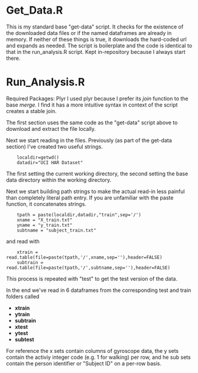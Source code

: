 Get_Data.R
===================
This is my standard base "get-data" script. It checks for the existence of the downloaded data files or if the named dataframes are already in memory. If neither of these things is true, it downloads the hard-coded url and expands as needed. The script is boilerplate and the code is identical to that in the run_analysis.R script. Kept in-repository because I always start there.

Run_Analysis.R
===================
Required Packages: Plyr
I used plyr because I prefer its *join* function to the base *merge*. I find it has a more intuitive syntax in context of the script creates a stable join.

The first section uses the same code as the "get-data" script above to download and extract the file locally.

Next we start reading in the files.
Previously (as part of the get-data section) I've created two useful strings.
```{r}
    localdir=getwd()
    datadir="UCI HAR Dataset"
```
The first setting the current working directory, the second setting the base data directory within the working directory.

Next we start building path strings to make the actual read-in less painful than completely literal path entry. If you are unfamiliar with the paste function, it concatenates strings.
```{r}
    tpath = paste(localdir,datadir,"train",sep='/')
    xname = "X_train.txt"
    yname = "y_train.txt"
    subtname = "subject_train.txt"
```
and read with
```{r}
    xtrain = read.table(file=paste(tpath,'/',xname,sep=''),header=FALSE)
    subtrain = read.table(file=paste(tpath,'/',subtname,sep=''),header=FALSE)
```
This process is repeated with "test" to get the test version of the data.

In the end we've read in 6 dataframes from the corresponding test and train folders called 
- **xtrain**  
- **ytrain** 
- **subtrain** 
- **xtest** 
- **ytest** 
- **subtest**

For reference the x sets contain columns of gyroscope data, the y sets contain the activiy integer code (e.g. 1 for walking) per row, and he sub sets contain the person identifier or "Subject ID" on a per-row basis.